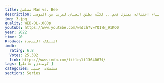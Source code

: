 ```yaml
---
title: مسلسل Man vs. Bee
description: في هذا المسلسل الكوميدي، يحاول الأب المُتخبّط "تريفور" التغلّب على نحلة ماكرة أثناء اعتنائه بمنزل فخم... لكنّه يطلق العنان لمزيد من الفوضى.
img: 3.jpg
quality: WEB-DL-1080p
youtube: https://www.youtube.com/watch?v=YQ1vN_91KO0
year: 2022
time: 20
Produce: المملكة المتحدة
imdb:
  rating: 6.8
  Votes: 25,382
  link: https://www.imdb.com/title/tt13640670/
tags: [كوميدي, عائلي ]
categories: مسلسلات أجنبى
sections: Series
---
```

